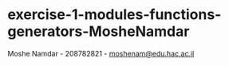# exercise-1-modules-functions-generators-MosheNamdar
Moshe Namdar - 208782821 - moshenam@edu.hac.ac.il
